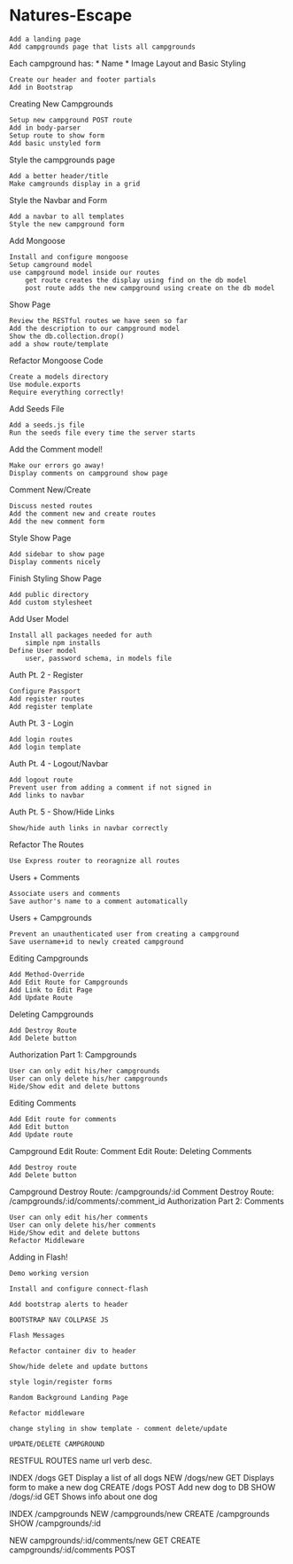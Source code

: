 # Natures-Escape

    Add a landing page
    Add campgrounds page that lists all campgrounds

Each campground has: * Name * Image
Layout and Basic Styling

    Create our header and footer partials
    Add in Bootstrap

Creating New Campgrounds

    Setup new campground POST route
    Add in body-parser
    Setup route to show form
    Add basic unstyled form

Style the campgrounds page

    Add a better header/title
    Make camgrounds display in a grid

Style the Navbar and Form

    Add a navbar to all templates
    Style the new campground form

Add Mongoose

    Install and configure mongoose
    Setup camground model
    use campground model inside our routes
        get route creates the display using find on the db model
        post route adds the new campground using create on the db model

Show Page

    Review the RESTful routes we have seen so far
    Add the description to our campground model
    Show the db.collection.drop()
    add a show route/template

Refactor Mongoose Code

    Create a models directory
    Use module.exports
    Require everything correctly!

Add Seeds File

    Add a seeds.js file
    Run the seeds file every time the server starts

Add the Comment model!

    Make our errors go away!
    Display comments on campground show page

Comment New/Create

    Discuss nested routes
    Add the comment new and create routes
    Add the new comment form

Style Show Page

    Add sidebar to show page
    Display comments nicely

Finish Styling Show Page

    Add public directory
    Add custom stylesheet

Add User Model

    Install all packages needed for auth
        simple npm installs
    Define User model
        user, password schema, in models file

Auth Pt. 2 - Register

    Configure Passport
    Add register routes
    Add register template

Auth Pt. 3 - Login

    Add login routes
    Add login template

Auth Pt. 4 - Logout/Navbar

    Add logout route
    Prevent user from adding a comment if not signed in
    Add links to navbar

Auth Pt. 5 - Show/Hide Links

    Show/hide auth links in navbar correctly

Refactor The Routes

    Use Express router to reoragnize all routes

Users + Comments

    Associate users and comments
    Save author's name to a comment automatically

Users + Campgrounds

    Prevent an unauthenticated user from creating a campground
    Save username+id to newly created campground

Editing Campgrounds

    Add Method-Override
    Add Edit Route for Campgrounds
    Add Link to Edit Page
    Add Update Route

Deleting Campgrounds

    Add Destroy Route
    Add Delete button

Authorization Part 1: Campgrounds

    User can only edit his/her campgrounds
    User can only delete his/her campgrounds
    Hide/Show edit and delete buttons

Editing Comments

    Add Edit route for comments
    Add Edit button
    Add Update route

Campground Edit Route: Comment Edit Route:
Deleting Comments

    Add Destroy route
    Add Delete button

Campground Destroy Route: /campgrounds/:id Comment Destroy Route: /campgrounds/:id/comments/:comment_id
Authorization Part 2: Comments

    User can only edit his/her comments
    User can only delete his/her comments
    Hide/Show edit and delete buttons
    Refactor Middleware

Adding in Flash!

    Demo working version

    Install and configure connect-flash

    Add bootstrap alerts to header

    BOOTSTRAP NAV COLLPASE JS

    Flash Messages

    Refactor container div to header

    Show/hide delete and update buttons

    style login/register forms

    Random Background Landing Page

    Refactor middleware

    change styling in show template - comment delete/update

    UPDATE/DELETE CAMPGROUND

RESTFUL ROUTES
name url verb desc.

INDEX /dogs GET Display a list of all dogs NEW /dogs/new GET Displays form to make a new dog CREATE /dogs POST Add new dog to DB SHOW /dogs/:id GET Shows info about one dog

INDEX /campgrounds NEW /campgrounds/new CREATE /campgrounds SHOW /campgrounds/:id

NEW campgrounds/:id/comments/new GET CREATE campgrounds/:id/comments POST
